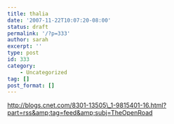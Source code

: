 ```yaml
---
title: thalia
date: '2007-11-22T10:07:20-08:00'
status: draft
permalink: '/?p=333'
author: sarah
excerpt: ''
type: post
id: 333
category:
    - Uncategorized
tag: []
post_format: []
---
```

http://blogs.cnet.com/8301-13505\_1-9815401-16.html?part=rss&amp;tag=feed&amp;subj=TheOpenRoad
